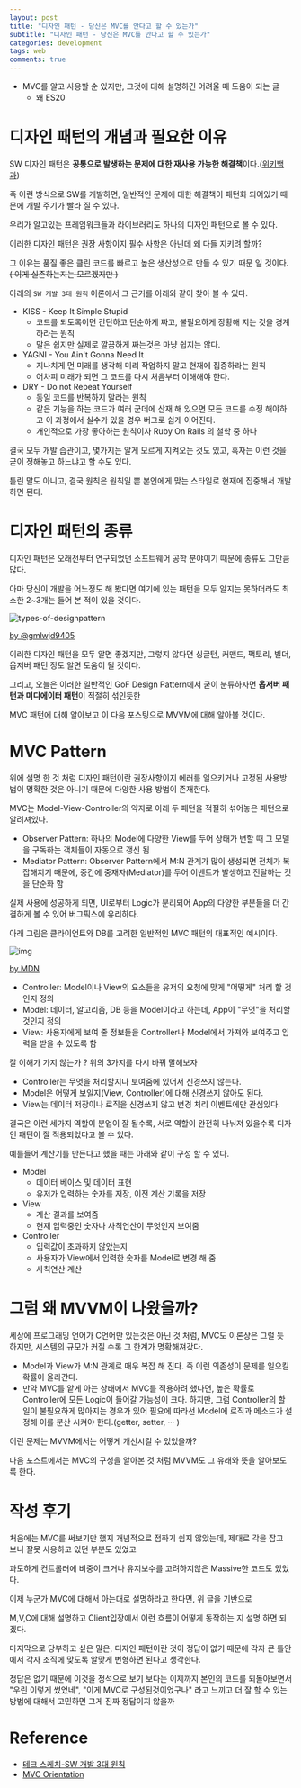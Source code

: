 ```yaml
---
layout: post
title: "디자인 패턴 - 당신은 MVC를 안다고 할 수 있는가"
subtitle: "디자인 패턴 - 당신은 MVC를 안다고 할 수 있는가"
categories: development
tags: web
comments: true
---
```


- MVC를 알고 사용할 순 있지만, 그것에 대해 설명하긴 어려울 때 도움이 되는 글
  - 왜 ES20

# 디자인 패턴의 개념과 필요한 이유

SW 디자인 패턴은 **공통으로 발생하는 문제에 대한 재사용 가능한 해결책**이다.([위키백과](<[https://ko.wikipedia.org/wiki/%EC%86%8C%ED%94%84%ED%8A%B8%EC%9B%A8%EC%96%B4_%EB%94%94%EC%9E%90%EC%9D%B8_%ED%8C%A8%ED%84%B4](https://ko.wikipedia.org/wiki/소프트웨어_디자인_패턴)>))

즉 이런 방식으로 SW를 개발하면, 일반적인 문제에 대한 해결책이 패턴화 되어있기 때문에 개발 주기가 빨라 질 수 있다.

우리가 알고있는 프레임워크들과 라이브러리도 하나의 디자인 패턴으로 볼 수 있다.

이러한 디자인 패턴은 권장 사항이지 필수 사항은 아닌데 왜 다들 지키려 할까?

그 이유는 품질 좋은 클린 코드를 빠르고 높은 생산성으로 만들 수 있기 때문 일 것이다. ~~( 이게 실존하는지는 모르겠지만 )~~

아래의 `SW 개발 3대 원칙` 이론에서 그 근거를 아래와 같이 찾아 볼 수 있다.

- KISS - Keep It Simple Stupid
  - 코드를 되도록이면 간단하고 단순하게 짜고, 불필요하게 장황해 지는 것을 경계하라는 원칙
  - 말은 쉽지만 실제로 깔끔하게 짜는것은 마냥 쉽지는 않다.
- YAGNI - You Ain't Gonna Need It
  - 지나치게 먼 미래를 생각해 미리 작업하지 말고 현재에 집중하라는 원칙
  - 어차피 미래가 되면 그 코드를 다시 처음부터 이해해야 한다.
- DRY - Do not Repeat Yourself
  - 동일 코드를 반복하지 말라는 원칙
  - 같은 기능을 하는 코드가 여러 군데에 산재 해 있으면 모든 코드를 수정 해야하고 이 과정에서 실수가 있을 경우 버그로 쉽게 이어진다.
  - 개인적으로 가장 좋아하는 원칙이자 Ruby On Rails 의 철학 중 하나

결국 모두 개발 습관이고, 몇가지는 알게 모르게 지켜오는 것도 있고, 혹자는 이런 것을 굳이 정해놓고 하느냐고 할 수도 있다.

틀린 말도 아니고, 결국 원칙은 원칙일 뿐 본인에게 맞는 스타일로 현재에 집중해서 개발하면 된다.

# 디자인 패턴의 종류

디자인 패턴은 오래전부터 연구되었던 소프트웨어 공학 분야이기 때문에 종류도 그만큼 많다.

아마 당신이 개발을 어느정도 해 봤다면 여기에 있는 패턴을 모두 알지는 못하더라도 최소한 2~3개는 들어 본 적이 있을 것이다.

![types-of-designpattern](https://gmlwjd9405.github.io/images/design-pattern/types-of-designpattern.png)

[by @gmlwjd9405](https://gmlwjd9405.github.io/2018/07/06/design-pattern.html)

이러한 디자인 패턴을 모두 알면 좋겠지만, 그렇지 않다면 싱글턴, 커맨드, 팩토리, 빌더, 옵저버 패턴 정도 알면 도움이 될 것이다.

그리고, 오늘은 이러한 일반적인 GoF Design Pattern에서 굳이 분류하자면 **옵저버 패턴과 미디에이터 패턴**이 적절히 섞인듯한

MVC 패턴에 대해 알아보고 이 다음 포스팅으로 MVVM에 대해 알아볼 것이다.

# MVC Pattern

위에 설명 한 것 처럼 디자인 패턴이란 권장사항이지 에러를 일으키거나 고정된 사용방법이 명확한 것은 아니기 때문에 다양한 사용 방법이 존재한다.

MVC는 Model-View-Controller의 약자로 아래 두 패턴을 적절히 섞어놓은 패턴으로 알려져있다.

- Observer Pattern: 하나의 Model에 다양한 View를 두어 상태가 변할 때 그 모델을 구독하는 객체들이 자동으로 갱신 됨
- Mediator Pattern: Observer Pattern에서 M:N 관계가 많이 생성되면 전체가 복잡해지기 때문에, 중간에 중재자(Mediator)를 두어 이벤트가 발생하고 전달하는 것을 단순화 함

실제 사용에 성공하게 되면, UI로부터 Logic가 분리되어 App의 다양한 부분들을 더 간결하게 볼 수 있어 버그픽스에 유리하다.

아래 그림은 클라이언트와 DB를 고려한 일반적인 MVC 패턴의 대표적인 예시이다.

![img](https://upload.wikimedia.org/wikipedia/commons/5/53/Router-MVC-DB.svg)

[by MDN](<[https://ko.wikipedia.org/wiki/%EB%AA%A8%EB%8D%B8-%EB%B7%B0-%EC%BB%A8%ED%8A%B8%EB%A1%A4%EB%9F%AC](https://ko.wikipedia.org/wiki/모델-뷰-컨트롤러)>)

- Controller: Model이나 View의 요소들을 유저의 요청에 맞게 "어떻게" 처리 할 것인지 정의
- Model: 데이터, 알고리즘, DB 등을 Model이라고 하는데, App이 "무엇"을 처리할 것인지 정의
- View: 사용자에게 보여 줄 정보들을 Controller나 Model에서 가져와 보여주고 입력을 받을 수 있도록 함

잘 이해가 가지 않는가 ? 위의 3가지를 다시 바꿔 말해보자

- Controller는 무엇을 처리할지나 보여줌에 있어서 신경쓰지 않는다.
- Model은 어떻게 보일지(View, Controller)에 대해 신경쓰지 않아도 된다.
- View는 데이터 저장이나 로직을 신경쓰지 않고 변경 처리 이벤트에만 관심있다.

결국은 이런 세가지 역할이 분업이 잘 될수록, 서로 역할이 완전히 나눠져 있을수록 디자인 패턴이 잘 적용되었다고 볼 수 있다.

예를들어 계산기를 만든다고 했을 때는 아래와 같이 구성 할 수 있다.

- Model
  - 데이터 베이스 및 데이터 표현
  - 유저가 입력하는 숫자를 저장, 이전 계산 기록을 저장
- View
  - 계산 결과를 보여줌
  - 현재 입력중인 숫자나 사칙연산이 무엇인지 보여줌
- Controller
  - 입력값이 초과하지 않았는지
  - 사용자가 View에서 입력한 숫자를 Model로 변경 해 줌
  - 사칙연산 계산

# 그럼 왜 MVVM이 나왔을까?

세상에 프로그래밍 언어가 C언어만 있는것은 아닌 것 처럼, MVC도 이론상은 그럴 듯 하지만, 시스템의 규모가 커질 수록 그 한계가 명확해져갔다.

- Model과 View가 M:N 관계로 매우 복잡 해 진다. 즉 이런 의존성이 문제를 일으킬 확률이 올라간다.
- 만약 MVC를 얕게 아는 상태에서 MVC를 적용하려 했다면, 높은 확률로 Controller에 모든 Logic이 들어갈 가능성이 크다. 하지만, 그럼 Controller의 할일이 불필요하게 많아지는 경우가 있어 필요에 따라선 Model에 로직과 메소드가 설정해 이를 분산 시켜야 한다.(getter, setter, ··· )

이런 문제는 MVVM에서는 어떻게 개선시킬 수 있었을까?

다음 포스트에서는 MVC의 구성을 알아본 것 처럼 MVVM도 그 유래와 뜻을 알아보도록 한다.

# 작성 후기

처음에는 MVC를 써보기만 했지 개념적으로 접하기 쉽지 않았는데, 제대로 각을 잡고 보니 잘못 사용하고 있던 부분도 있었고

과도하게 컨트롤러에 비중이 크거나 유지보수를 고려하지않은 Massive한 코드도 있었다.

이제 누군가 MVC에 대해서 아는대로 설명하라고 한다면, 위 글을 기반으로

M,V,C에 대해 설명하고 Client입장에서 이런 흐름이 어떻게 동작하는 지 설명 하면 되겠다.

마지막으로 당부하고 싶은 말은, 디자인 패턴이란 것이 정답이 없기 때문에 각자 큰 틀안에서 각자 조직에 맞도록 알맞게 변형하면 된다고 생각한다.

정답은 없기 때문에 이것을 정석으로 보기 보다는 이제까지 본인의 코드를 되돌아보면서 "우린 이렇게 썼었네", "이게 MVC로 구성된것이었구나" 라고 느끼고 더 잘 할 수 있는 방법에 대해서 고민하면 그게 진짜 정답이지 않을까

# Reference

- [테크 스케치-SW 개발 3대 원칙](https://blog.naver.com/PostView.nhn?blogId=complusblog&logNo=221163007357&redirect=Dlog&widgetTypeCall=true&directAccess=false)
- [MVC Orientation](https://stackoverflow.com/questions/9119657/how-do-gang-of-four-design-patterns-fit-into-the-mvc-paradigm)
